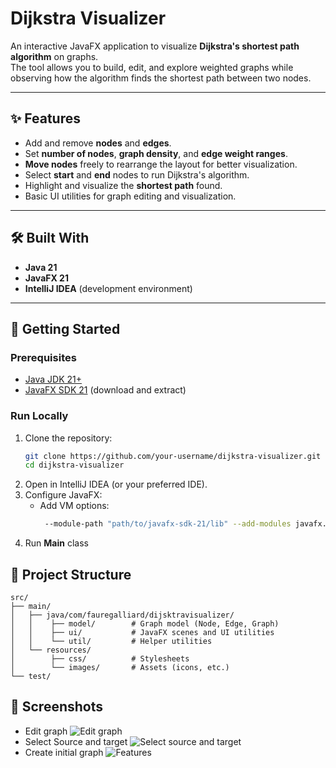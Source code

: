 # Dijkstra Visualizer

An interactive JavaFX application to visualize **Dijkstra's shortest path algorithm** on graphs.  
The tool allows you to build, edit, and explore weighted graphs while observing how the algorithm finds the shortest path between two nodes.

---

## ✨ Features
- Add and remove **nodes** and **edges**.
- Set **number of nodes**, **graph density**, and **edge weight ranges**.
- **Move nodes** freely to rearrange the layout for better visualization.
- Select **start** and **end** nodes to run Dijkstra's algorithm.
- Highlight and visualize the **shortest path** found.
- Basic UI utilities for graph editing and visualization.

---

## 🛠️ Built With
- **Java 21**
- **JavaFX 21**
- **IntelliJ IDEA** (development environment)

---

## 🚀 Getting Started

### Prerequisites
- [Java JDK 21+](https://adoptium.net/)
- [JavaFX SDK 21](https://openjfx.io/) (download and extract)

### Run Locally
1. Clone the repository:
   ```bash
   git clone https://github.com/your-username/dijkstra-visualizer.git
   cd dijkstra-visualizer
2. Open in IntelliJ IDEA (or your preferred IDE).
3. Configure JavaFX:
   - Add VM options:
     ```bash
      --module-path "path/to/javafx-sdk-21/lib" --add-modules javafx.controls,javafx.fxml
4. Run **Main** class

## 📂 Project Structure
   
    src/
    ├── main/
    │   ├── java/com/fauregalliard/dijsktravisualizer/
    │   │    ├── model/        # Graph model (Node, Edge, Graph)
    │   │    ├── ui/           # JavaFX scenes and UI utilities
    │   │    └── util/         # Helper utilities
    │   └── resources/
    │        ├── css/          # Stylesheets
    │        └── images/       # Assets (icons, etc.)
    └── test/

## 📸 Screenshots
- Edit graph
![Edit graph](docs/edit_graph.png)
- Select Source and target
![Select source and target](docs/select_source_target.png)
- Create initial graph
![Features](docs/graph_initial_configuration.png)